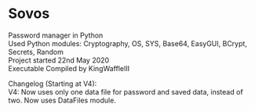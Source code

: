 # Sovos
Password manager in Python  
Used Python modules: Cryptography, OS, SYS, Base64, EasyGUI, BCrypt, Secrets, Random  
Project started 22nd May 2020  
Executable Compiled by KingWaffleIII

Changelog (Starting at V4):  
  V4: Now uses only one data file for password and saved data, instead of two. Now uses DataFiles module.
